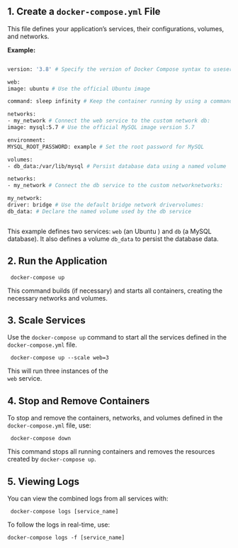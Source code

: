 
## 1\. Create a `docker-compose.yml` File

This file defines your application’s services, their configurations, volumes, and networks.

 **Example:**
 ```bash
 
version: '3.8' # Specify the version of Docker Compose syntax to useservices:  

web:  
image: ubuntu # Use the official Ubuntu image  

command: sleep infinity # Keep the container running by using a command  

networks:  
- my_network # Connect the web service to the custom network db:  
image: mysql:5.7 # Use the official MySQL image version 5.7 
 
environment:  
MYSQL_ROOT_PASSWORD: example # Set the root password for MySQL

volumes:  
- db_data:/var/lib/mysql # Persist database data using a named volume   

networks:  
- my_network # Connect the db service to the custom networknetworks:  

my_network:  
driver: bridge # Use the default bridge network drivervolumes:  
db_data: # Declare the named volume used by the db service



```

This example defines two services: `web` (an Ubuntu ) and `db` (a MySQL database). It also defines a volume `db_data` to persist the database data.


## 2\. Run the Application

	 docker-compose up 

This command builds (if necessary) and starts all containers, creating the necessary networks and volumes.

## 3\. Scale Services

Use the `docker-compose up` command to start all the services defined in the `docker-compose.yml` file.

	 docker-compose up --scale web=3

This will run three instances of the  
`web` service.
## 4\. Stop and Remove Containers
To stop and remove the containers, networks, and volumes defined in the `docker-compose.yml` file, use:

	 docker-compose down

This command stops all running containers and removes the resources created by `docker-compose up`.

## 5\. Viewing Logs

You can view the combined logs from all services with:

	 docker-compose logs [service_name]
To follow the logs in real-time, use:

	docker-compose logs -f [service_name]



<!--stackedit_data:
eyJoaXN0b3J5IjpbMjAxMTE5OTgxMiwxMjAyMjc1MTg1LC04MT
E5MTQ2OTQsLTQxODI5MDgzNV19
-->